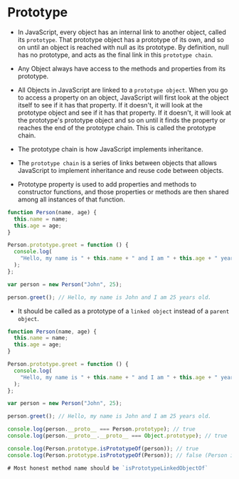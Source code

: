 # Prototype

- In JavaScript, every object has an internal link to another object, called its `prototype`. That prototype object has a prototype of its own, and so on until an object is reached with null as its prototype. By definition, null has no prototype, and acts as the final link in this `prototype chain`.

- Any Object always have access to the methods and properties from its prototype.

- All Objects in JavaScript are linked to a `prototype object`. When you go to access a property on an object, JavaScript will first look at the object itself to see if it has that property. If it doesn't, it will look at the prototype object and see if it has that property. If it doesn't, it will look at the prototype's prototype object and so on until it finds the property or reaches the end of the prototype chain. This is called the prototype chain.

- The prototype chain is how JavaScript implements inheritance.

- The `prototype chain` is a series of links between objects that allows JavaScript to implement inheritance and reuse code between objects.

- Prototype property is used to add properties and methods to constructor functions, and those properties or methods are then shared among all instances of that function.

```javascript
function Person(name, age) {
  this.name = name;
  this.age = age;
}

Person.prototype.greet = function () {
  console.log(
    "Hello, my name is " + this.name + " and I am " + this.age + " years old."
  );
};

var person = new Person("John", 25);

person.greet(); // Hello, my name is John and I am 25 years old.
```

- It should be called as a prototype of a `linked object` instead of a `parent object`.

```javascript
function Person(name, age) {
  this.name = name;
  this.age = age;
}

Person.prototype.greet = function () {
  console.log(
    "Hello, my name is " + this.name + " and I am " + this.age + " years old."
  );
};

var person = new Person("John", 25);

person.greet(); // Hello, my name is John and I am 25 years old.

console.log(person.__proto__ === Person.prototype); // true
console.log(person.__proto__.__proto__ === Object.prototype); // true

console.log(Person.prototype.isPrototypeOf(person)); // true
console.log(Person.prototype.isPrototypeOf(Person)); // false (Person is a function, not an instance)

# Most honest method name should be `isPrototypeLinkedObjectOf`

```
